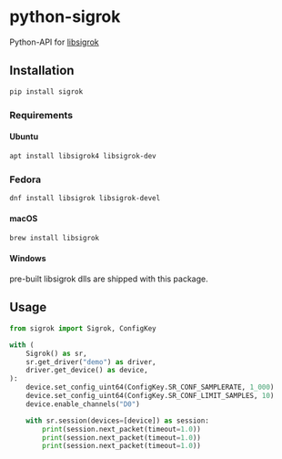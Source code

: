 # python-sigrok

Python-API for [libsigrok](https://sigrok.org/wiki/Libsigrok)

## Installation
```bash
pip install sigrok
```

### Requirements
#### Ubuntu
```bash
apt install libsigrok4 libsigrok-dev
```

### Fedora
```bash
dnf install libsigrok libsigrok-devel
```

#### macOS
```bash
brew install libsigrok
```

#### Windows
pre-built libsigrok dlls are shipped with this package.

## Usage
```python
from sigrok import Sigrok, ConfigKey

with (
    Sigrok() as sr,
    sr.get_driver("demo") as driver,
    driver.get_device() as device,
):
    device.set_config_uint64(ConfigKey.SR_CONF_SAMPLERATE, 1_000)
    device.set_config_uint64(ConfigKey.SR_CONF_LIMIT_SAMPLES, 10)
    device.enable_channels("D0")

    with sr.session(devices=[device]) as session:
        print(session.next_packet(timeout=1.0))
        print(session.next_packet(timeout=1.0))
        print(session.next_packet(timeout=1.0))
```
